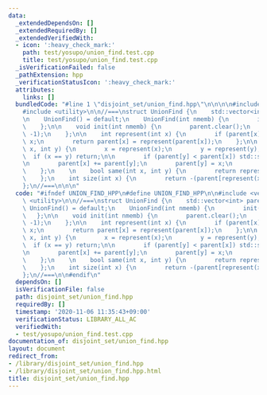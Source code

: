```yaml
---
data:
  _extendedDependsOn: []
  _extendedRequiredBy: []
  _extendedVerifiedWith:
  - icon: ':heavy_check_mark:'
    path: test/yosupo/union_find.test.cpp
    title: test/yosupo/union_find.test.cpp
  _isVerificationFailed: false
  _pathExtension: hpp
  _verificationStatusIcon: ':heavy_check_mark:'
  attributes:
    links: []
  bundledCode: "#line 1 \"disjoint_set/union_find.hpp\"\n\n\n\n#include <vector>\n\
    #include <utility>\n\n//===\nstruct UnionFind {\n    std::vector<int> parent;\n\
    \n    UnionFind() = default;\n    UnionFind(int nmemb) {\n        init(nmemb);\n\
    \    };\n\n    void init(int nmemb) {\n        parent.clear();\n        parent.resize(nmemb,\
    \ -1);\n    };\n\n    int represent(int x) {\n        if (parent[x] < 0) return\
    \ x;\n        return parent[x] = represent(parent[x]);\n    };\n\n    void unite(int\
    \ x, int y) {\n        x = represent(x);\n        y = represent(y);\n\n      \
    \  if (x == y) return;\n\n        if (parent[y] < parent[x]) std::swap(x, y);\n\
    \n        parent[x] += parent[y];\n        parent[y] = x;\n        \n        return;\n\
    \    };\n    \n    bool same(int x, int y) {\n        return represent(x) == represent(y);\n\
    \    };\n    int size(int x) {\n        return -(parent[represent(x)]);\n    };\n\
    };\n//===\n\n\n"
  code: "#ifndef UNION_FIND_HPP\n#define UNION_FIND_HPP\n\n#include <vector>\n#include\
    \ <utility>\n\n//===\nstruct UnionFind {\n    std::vector<int> parent;\n\n   \
    \ UnionFind() = default;\n    UnionFind(int nmemb) {\n        init(nmemb);\n \
    \   };\n\n    void init(int nmemb) {\n        parent.clear();\n        parent.resize(nmemb,\
    \ -1);\n    };\n\n    int represent(int x) {\n        if (parent[x] < 0) return\
    \ x;\n        return parent[x] = represent(parent[x]);\n    };\n\n    void unite(int\
    \ x, int y) {\n        x = represent(x);\n        y = represent(y);\n\n      \
    \  if (x == y) return;\n\n        if (parent[y] < parent[x]) std::swap(x, y);\n\
    \n        parent[x] += parent[y];\n        parent[y] = x;\n        \n        return;\n\
    \    };\n    \n    bool same(int x, int y) {\n        return represent(x) == represent(y);\n\
    \    };\n    int size(int x) {\n        return -(parent[represent(x)]);\n    };\n\
    };\n//===\n\n#endif\n"
  dependsOn: []
  isVerificationFile: false
  path: disjoint_set/union_find.hpp
  requiredBy: []
  timestamp: '2020-11-06 11:35:43+09:00'
  verificationStatus: LIBRARY_ALL_AC
  verifiedWith:
  - test/yosupo/union_find.test.cpp
documentation_of: disjoint_set/union_find.hpp
layout: document
redirect_from:
- /library/disjoint_set/union_find.hpp
- /library/disjoint_set/union_find.hpp.html
title: disjoint_set/union_find.hpp
---
```

